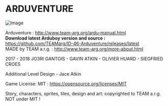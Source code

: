 # ARDUVENTURE

![Image](http://www.team-arg.org/masterfiles/team-arg-ardu/images/banner-ID-46.png)

Arduventure : http://www.team-arg.org/ardu-manual.html  
**Download latest Arduboy version and source :** https://github.com/TEAMarg/ID-46-Arduventure/releases/latest  
MADE by TEAM a.r.g. : http://www.team-arg.org/more-about.html

2017 - 2018 JO3RI GANTOIS - GAVIN ATKIN - OLIVIER HUARD - SIEGFRIED CROES 

Additional Level Design - Jace Atkin

Game License: MIT : https://opensource.org/licenses/MIT

Story, characters, sprites, tiles, design and art: copyrighted to TEAM a.r.g. NOT under MIT !
